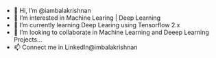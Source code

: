 - 👋 Hi, I’m @iambalakrishnan
- 👀 I’m interested in Machine Learing | Deep Learning
- 🌱 I’m currently learning Deep Learing using Tensorflow 2.x
- 💞️ I’m looking to collaborate in Machine Learning and Deeep Learning Projects...
- 📫 Connect me in LinkedIn@imbalakrishnan
<!---
iambalakrishnan/iambalakrishnan is a ✨ special ✨ repository because its `README.md` (this file) appears on your GitHub profile.
You can click the Preview link to take a look at your changes.
--->
